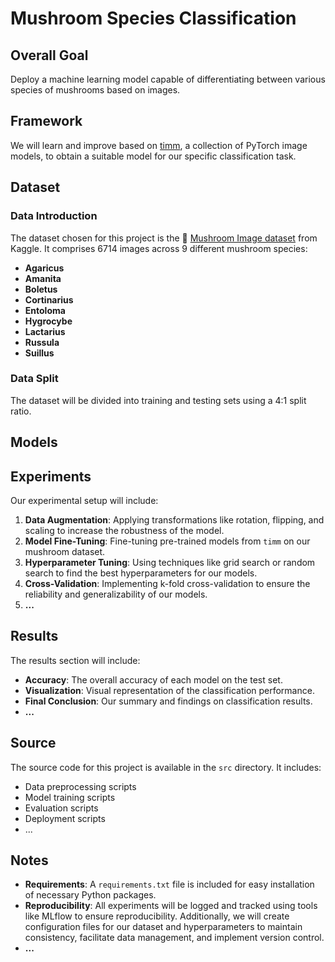 # Mushroom Species Classification

## Overall Goal
Deploy a machine learning model capable of differentiating between various species of mushrooms based on images.

## Framework
We will learn and improve based on [timm](https://huggingface.co/docs/timm/index), a collection of PyTorch image models, to obtain a suitable model for our specific classification task.

## Dataset
### Data Introduction
The dataset chosen for this project is the :mushroom: [Mushroom Image dataset](https://www.kaggle.com/datasets/maysee/mushrooms-classification-common-genuss-images) from Kaggle. It comprises 6714 images across 9 different mushroom species:
- **Agaricus**
- **Amanita**
- **Boletus**
- **Cortinarius**
- **Entoloma**
- **Hygrocybe**
- **Lactarius**
- **Russula**
- **Suillus**

### Data Split
The dataset will be divided into training and testing sets using a 4:1 split ratio.

## Models


## Experiments
Our experimental setup will include:
1. **Data Augmentation**: Applying transformations like rotation, flipping, and scaling to increase the robustness of the model.
2. **Model Fine-Tuning**: Fine-tuning pre-trained models from `timm` on our mushroom dataset.
3. **Hyperparameter Tuning**: Using techniques like grid search or random search to find the best hyperparameters for our models.
4. **Cross-Validation**: Implementing k-fold cross-validation to ensure the reliability and generalizability of our models.
5. **...**

## Results
The results section will include:
- **Accuracy**: The overall accuracy of each model on the test set.
- **Visualization**: Visual representation of the classification performance.
- **Final Conclusion**: Our summary and findings on classification results.
- **...**

## Source
The source code for this project is available in the `src` directory. It includes:
- Data preprocessing scripts
- Model training scripts
- Evaluation scripts
- Deployment scripts
- ...

## Notes
- **Requirements**: A `requirements.txt` file is included for easy installation of necessary Python packages.
- **Reproducibility**: All experiments will be logged and tracked using tools like MLflow to ensure reproducibility. Additionally, we will create configuration files for our dataset and hyperparameters to maintain consistency, facilitate data management, and implement version control.
- **...**
